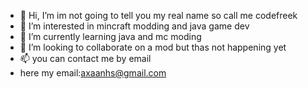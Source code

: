 - 👋 Hi, I’m im not going to tell you my real name so call me codefreek
- 👀 I’m interested in mincraft modding and java game dev
- 🌱 I’m currently learning java and mc moding
- 💞️ I’m looking to collaborate on a mod but thas not happening yet
- 📫 you can contact me by email
- here my email:axaanhs@gmail.com

<!---
codefreekistaken/codefreekistaken is a ✨ special ✨ repository because its `README.md` (this file) appears on your GitHub profile.
You can click the Preview link to take a look at your changes.
--->
